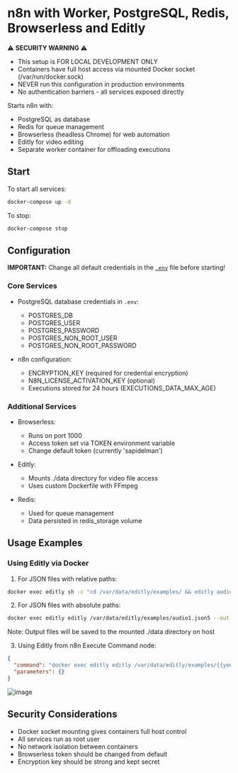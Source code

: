 # n8n with Worker, PostgreSQL, Redis, Browserless and Editly

⚠️ **SECURITY WARNING** ⚠️
- This setup is FOR LOCAL DEVELOPMENT ONLY
- Containers have full host access via mounted Docker socket (/var/run/docker.sock)
- NEVER run this configuration in production environments
- No authentication barriers - all services exposed directly

Starts n8n with:
- PostgreSQL as database
- Redis for queue management
- Browserless (headless Chrome) for web automation
- Editly for video editing
- Separate worker container for offloading executions

## Start

To start all services:
```bash
docker-compose up -d
```

To stop:
```bash
docker-compose stop
```

## Configuration

**IMPORTANT:** Change all default credentials in the [`.env`](.env) file before starting!

### Core Services
- PostgreSQL database credentials in `.env`:
  - POSTGRES_DB
  - POSTGRES_USER
  - POSTGRES_PASSWORD
  - POSTGRES_NON_ROOT_USER
  - POSTGRES_NON_ROOT_PASSWORD

- n8n configuration:
  - ENCRYPTION_KEY (required for credential encryption)
  - N8N_LICENSE_ACTIVATION_KEY (optional)
  - Executions stored for 24 hours (EXECUTIONS_DATA_MAX_AGE)

### Additional Services
- Browserless:
  - Runs on port 1000
  - Access token set via TOKEN environment variable
  - Change default token (currently 'sapidelman')

- Editly:
  - Mounts ./data directory for video file access
  - Uses custom Dockerfile with FFmpeg

- Redis:
  - Used for queue management
  - Data persisted in redis_storage volume

## Usage Examples

### Using Editly via Docker

1. For JSON files with relative paths:
```bash
docker exec editly sh -c "cd /var/data/editly/examples/ && editly audio1.json5 --out /var/data/audio1.mp4"
```

2. For JSON files with absolute paths:
```bash
docker exec editly editly /var/data/editly/examples/audio1.json5 --out /var/data/audio1.mp4
```

Note: Output files will be saved to the mounted ./data directory on host

3. Using Editly from n8n Execute Command node:
```json
{
  "command": "docker exec editly editly /var/data/editly/examples/{{your-file}}.json5 --out /var/data/{{output-file}}.mp4",
  "parameters": {}
}
```
![image](https://github.com/user-attachments/assets/2d6a807e-0a88-4a43-ab9e-3b77b2cab5b5)


## Security Considerations
- Docker socket mounting gives containers full host control
- All services run as root user
- No network isolation between containers
- Browserless token should be changed from default
- Encryption key should be strong and kept secret
